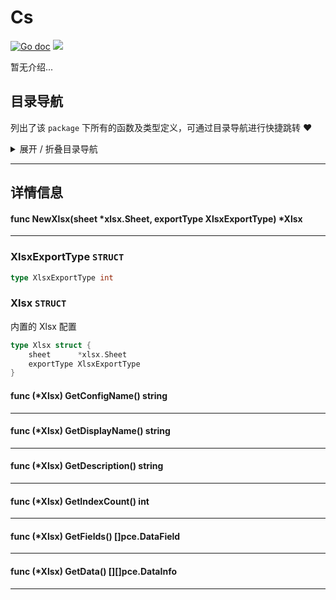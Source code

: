 # Cs

[![Go doc](https://img.shields.io/badge/go.dev-reference-brightgreen?logo=go&logoColor=white&style=flat)](https://pkg.go.dev/github.com/kercylan98/minotaur)
![](https://img.shields.io/badge/Email-kercylan@gmail.com-green.svg?style=flat)

暂无介绍...


## 目录导航
列出了该 `package` 下所有的函数及类型定义，可通过目录导航进行快捷跳转 ❤️
<details>
<summary>展开 / 折叠目录导航</summary>


> 包级函数定义

|函数名称|描述
|:--|:--
|[NewXlsx](#NewXlsx)|暂无描述...


> 类型定义

|类型|名称|描述
|:--|:--|:--
|`STRUCT`|[XlsxExportType](#xlsxexporttype)|暂无描述...
|`STRUCT`|[Xlsx](#xlsx)|内置的 Xlsx 配置

</details>


***
## 详情信息
#### func NewXlsx(sheet *xlsx.Sheet, exportType XlsxExportType) *Xlsx
<span id="NewXlsx"></span>

***
### XlsxExportType `STRUCT`

```go
type XlsxExportType int
```
### Xlsx `STRUCT`
内置的 Xlsx 配置
```go
type Xlsx struct {
	sheet      *xlsx.Sheet
	exportType XlsxExportType
}
```
#### func (*Xlsx) GetConfigName()  string
***
#### func (*Xlsx) GetDisplayName()  string
***
#### func (*Xlsx) GetDescription()  string
***
#### func (*Xlsx) GetIndexCount()  int
***
#### func (*Xlsx) GetFields()  []pce.DataField
***
#### func (*Xlsx) GetData()  [][]pce.DataInfo
***
